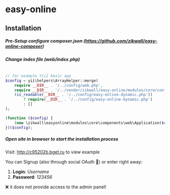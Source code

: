 # easy-online

## Installation

##### Pre-Setup configure composer.json (https://github.com/zikwall/easy-online-composer)

##### Change index file (web/index.php)

```php

// for example Yii2 basic app
$config = yii\helpers\ArrayHelper::merge(
    require __DIR__ . '/../config/web.php',
    require __DIR__ . '/../vendor/zikwall/easy-online/modules/core/config/web.php',
    (is_readable(__DIR__ . '/../config/easy-online-dynamic.php'))
        ? require(__DIR__ . '/../config/easy-online-dynamic.php')
        : []
);

(function ($config) {
    (new \zikwall\easyonline\modules\core\components\web\Application($config))->run();
})($config);

```

##### Open site in browser to start the installation process

Visit: http://c95202tj.bget.ru to view example

You can Signup (also through social OAuth 🎁) or enter right away:

1. __Login__: _Username_
2. __Password__: _123456_

❌ it does not provide access to the admin panel!
